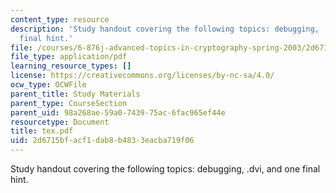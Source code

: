 ```yaml
---
content_type: resource
description: 'Study handout covering the following topics: debugging, .dvi, and one
  final hint.'
file: /courses/6-876j-advanced-topics-in-cryptography-spring-2003/2d6715bfacf1dab8b4833eacba719f06_tex.pdf
file_type: application/pdf
learning_resource_types: []
license: https://creativecommons.org/licenses/by-nc-sa/4.0/
ocw_type: OCWFile
parent_title: Study Materials
parent_type: CourseSection
parent_uid: 98a268ae-59a0-7439-75ac-6fac965ef44e
resourcetype: Document
title: tex.pdf
uid: 2d6715bf-acf1-dab8-b483-3eacba719f06
---
```

Study handout covering the following topics: debugging, .dvi, and one final hint.